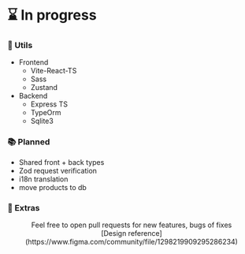 # ⌛ In progress

### 🐛 Utils
- Frontend
  - Vite-React-TS
  - Sass
  - Zustand
- Backend
  - Express TS
  - TypeOrm
  - Sqlite3

### 📚 Planned
- Shared front + back types
- Zod request verification
- i18n translation
- move products to db

### 🥰 Extras
<p align = "center">
   Feel free to open pull requests for new features, bugs of fixes <br />
   [Design reference](https://www.figma.com/community/file/1298219909295286234)
</p>
